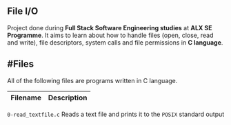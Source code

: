 File I/O
---
Project done during **Full Stack Software Engineering studies** at **ALX SE Programme**. It aims to learn about how to handle files (open, close, read and write), file descriptors, system calls and file permissions in **C language**.

#Files
---
All of the following files are programs written in C language.

Filename                   |            Description
---------------------------|-----------------------------
`0-read_textfile.c`         Reads a text file and prints it to the `POSIX` standard output

